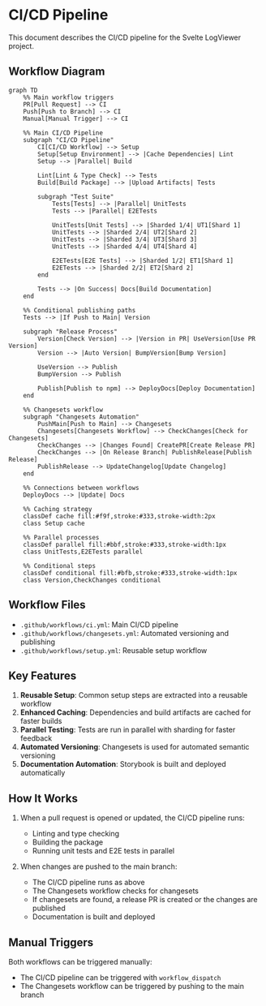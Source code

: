 # CI/CD Pipeline

This document describes the CI/CD pipeline for the Svelte LogViewer project.

## Workflow Diagram

```mermaid
graph TD
    %% Main workflow triggers
    PR[Pull Request] --> CI
    Push[Push to Branch] --> CI
    Manual[Manual Trigger] --> CI

    %% Main CI/CD Pipeline
    subgraph "CI/CD Pipeline"
        CI[CI/CD Workflow] --> Setup
        Setup[Setup Environment] --> |Cache Dependencies| Lint
        Setup --> |Parallel| Build

        Lint[Lint & Type Check] --> Tests
        Build[Build Package] --> |Upload Artifacts| Tests

        subgraph "Test Suite"
            Tests[Tests] --> |Parallel| UnitTests
            Tests --> |Parallel| E2ETests

            UnitTests[Unit Tests] --> |Sharded 1/4| UT1[Shard 1]
            UnitTests --> |Sharded 2/4| UT2[Shard 2]
            UnitTests --> |Sharded 3/4| UT3[Shard 3]
            UnitTests --> |Sharded 4/4| UT4[Shard 4]

            E2ETests[E2E Tests] --> |Sharded 1/2| ET1[Shard 1]
            E2ETests --> |Sharded 2/2| ET2[Shard 2]
        end

        Tests --> |On Success| Docs[Build Documentation]
    end

    %% Conditional publishing paths
    Tests --> |If Push to Main| Version

    subgraph "Release Process"
        Version[Check Version] --> |Version in PR| UseVersion[Use PR Version]
        Version --> |Auto Version| BumpVersion[Bump Version]

        UseVersion --> Publish
        BumpVersion --> Publish

        Publish[Publish to npm] --> DeployDocs[Deploy Documentation]
    end

    %% Changesets workflow
    subgraph "Changesets Automation"
        PushMain[Push to Main] --> Changesets
        Changesets[Changesets Workflow] --> CheckChanges[Check for Changesets]
        CheckChanges --> |Changes Found| CreatePR[Create Release PR]
        CheckChanges --> |On Release Branch| PublishRelease[Publish Release]
        PublishRelease --> UpdateChangelog[Update Changelog]
    end

    %% Connections between workflows
    DeployDocs --> |Update| Docs

    %% Caching strategy
    classDef cache fill:#f9f,stroke:#333,stroke-width:2px
    class Setup cache

    %% Parallel processes
    classDef parallel fill:#bbf,stroke:#333,stroke-width:1px
    class UnitTests,E2ETests parallel

    %% Conditional steps
    classDef conditional fill:#bfb,stroke:#333,stroke-width:1px
    class Version,CheckChanges conditional
```

## Workflow Files

- `.github/workflows/ci.yml`: Main CI/CD pipeline
- `.github/workflows/changesets.yml`: Automated versioning and publishing
- `.github/workflows/setup.yml`: Reusable setup workflow

## Key Features

1. **Reusable Setup**: Common setup steps are extracted into a reusable workflow
2. **Enhanced Caching**: Dependencies and build artifacts are cached for faster builds
3. **Parallel Testing**: Tests are run in parallel with sharding for faster feedback
4. **Automated Versioning**: Changesets is used for automated semantic versioning
5. **Documentation Automation**: Storybook is built and deployed automatically

## How It Works

1. When a pull request is opened or updated, the CI/CD pipeline runs:

   - Linting and type checking
   - Building the package
   - Running unit tests and E2E tests in parallel

2. When changes are pushed to the main branch:
   - The CI/CD pipeline runs as above
   - The Changesets workflow checks for changesets
   - If changesets are found, a release PR is created or the changes are published
   - Documentation is built and deployed

## Manual Triggers

Both workflows can be triggered manually:

- The CI/CD pipeline can be triggered with `workflow_dispatch`
- The Changesets workflow can be triggered by pushing to the main branch
